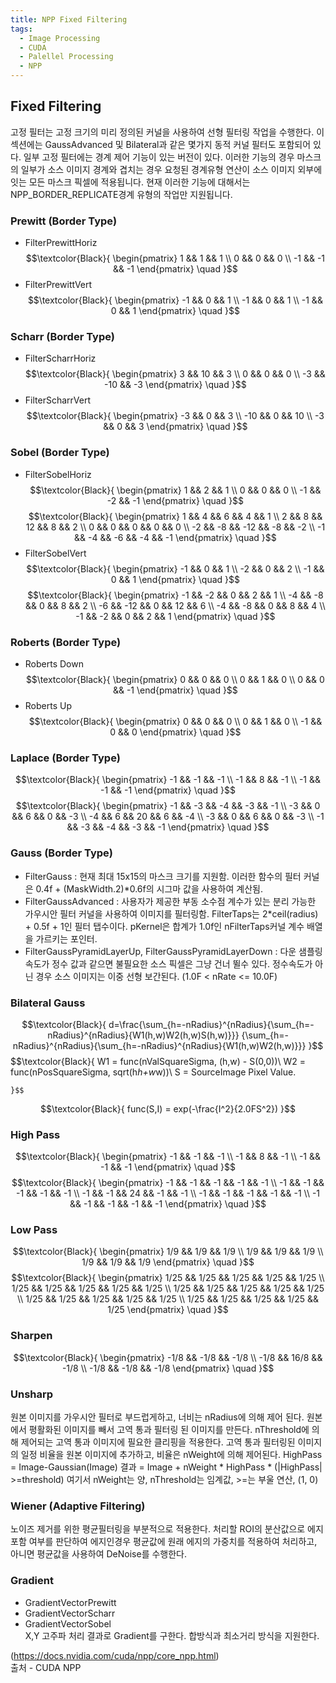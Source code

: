 ```yaml
---
title: NPP Fixed Filtering
tags:
  - Image Processing
  - CUDA
  - Palellel Processing
  - NPP
---
```


## Fixed Filtering
<!--more-->
 고정 필터는 고정 크기의 미리 정의된 커널을 사용하여 선형 필터링 작업을 수행한다. 이 섹션에는 GaussAdvanced 및 Bilateral과 같은 몇가지 동적 커널 필터도 포함되어 있다.
 일부 고정 필터에는 경계 제어 기능이 있는 버전이 있다. 이러한 기능의 경우 마스크의 일부가 소스 이미지 경계와 겹치는 경우 요청된 경계유형 연산이 소스 이미지 외부에 잇는 모든 마스크 픽셀에 적용됩니다.
 현재 이러한 기능에 대해서는 NPP_BORDER_REPLICATE경계 유형의 작업만 지원됩니다.

 ### Prewitt (Border Type)
  - FilterPrewittHoriz
   $$\textcolor{Black}{
  \begin{pmatrix}
   1 && 1 && 1 
  \\ 0 && 0 && 0
  \\ -1 && -1 && -1
   \end{pmatrix} \quad 
}$$
  - FilterPrewittVert
  $$\textcolor{Black}{
  \begin{pmatrix}
   -1 && 0 && 1 
  \\ -1 && 0 && 1
  \\ -1 && 0 && 1
   \end{pmatrix} \quad 
}$$
 ### Scharr (Border Type)
  - FilterScharrHoriz
  $$\textcolor{Black}{
  \begin{pmatrix}
   3 && 10 && 3 
  \\ 0 && 0 && 0
  \\ -3 && -10 && -3
   \end{pmatrix} \quad 
}$$
  - FilterScharrVert
  $$\textcolor{Black}{
  \begin{pmatrix}
   -3 && 0 && 3 
  \\ -10 && 0 && 10
  \\ -3 && 0 && 3
   \end{pmatrix} \quad 
}$$
 ### Sobel (Border Type)
   - FilterSobelHoriz
   $$\textcolor{Black}{
  \begin{pmatrix}
   1 && 2 && 1 
  \\ 0 && 0 && 0
  \\ -1 && -2 && -1
   \end{pmatrix} \quad 
}$$
   $$\textcolor{Black}{
  \begin{pmatrix}
   1 && 4 && 6 && 4 && 1 
  \\ 2 && 8 && 12 && 8 && 2 
  \\ 0 && 0 && 0 && 0 && 0 
  \\ -2 && -8 && -12 && -8 && -2 
  \\ -1 && -4 && -6 && -4 && -1 
   \end{pmatrix} \quad 
}$$
   - FilterSobelVert
   $$\textcolor{Black}{
  \begin{pmatrix}
   -1 && 0 && 1 
  \\ -2 && 0 && 2
  \\ -1 && 0 && 1
   \end{pmatrix} \quad 
}$$
   $$\textcolor{Black}{
  \begin{pmatrix}
     -1 && -2 && 0 && 2 && 1
  \\ -4 && -8 && 0 && 8 && 2
  \\ -6 && -12 && 0 && 12 && 6
  \\ -4 && -8 && 0 && 8 && 4
  \\ -1 && -2 && 0 && 2 && 1
   \end{pmatrix} \quad 
}$$
 ### Roberts (Border Type)
   - Roberts Down
   $$\textcolor{Black}{
  \begin{pmatrix}
   0 && 0 && 0 
  \\ 0 && 1 && 0
  \\ 0 && 0 && -1
   \end{pmatrix} \quad 
}$$
   - Roberts Up
   $$\textcolor{Black}{
  \begin{pmatrix}
   0 && 0 && 0 
  \\ 0 && 1 && 0
  \\ -1 && 0 && 0
   \end{pmatrix} \quad 
}$$
 ### Laplace (Border Type)
   $$\textcolor{Black}{
  \begin{pmatrix}
   -1 && -1 && -1 
  \\ -1 && 8 && -1
  \\ -1 && -1 && -1
   \end{pmatrix} \quad 
}$$
   $$\textcolor{Black}{
  \begin{pmatrix}
     -1 && -3 && -4 && -3 && -1
  \\ -3 && 0 && 6 && 0 && -3
  \\ -4 && 6 && 20 && 6 && -4
  \\ -3 && 0 && 6 && 0 && -3
  \\ -1 && -3 && -4 && -3 && -1
   \end{pmatrix} \quad 
}$$
 ### Gauss (Border Type)
  - FilterGauss : 현재 최대 15x15의 마스크 크기를 지원함. 이러한 함수의 필터 커널은 0.4f + (MaskWidth.2)*0.6f의 시그마 값을 사용하여 계산됨.
  - FilterGaussAdvanced : 사용자가 제공한 부동 소수점 계수가 있는 분리 가능한 가우시안 필터 커널을 사용하여 이미지를 필터링함.
  FilterTaps는 2*ceil(radius) + 0.5f + 1인 필터 탭수이다. pKernel은 합계가 1.0f인 nFilterTaps커널 계수 배열을 가르키는 포인터.
  - FilterGaussPyramidLayerUp, FilterGaussPyramidLayerDown : 다운 샘플링 속도가 정수 값과 같으면 불필요한 소스 픽셀은 그냥 건너 뛸수 있다. 정수속도가 아닌 경우 소스 이미지는 이중 선형 보간된다. (1.0F < nRate <= 10.0F)
  
 ### Bilateral Gauss
  $$\textcolor{Black}{
  d=\frac{\sum_{h=-nRadius}^{nRadius}{\sum_{h=-nRadius}^{nRadius}{W1(h,w)W2(h,w)S(h,w)}}}
  {\sum_{h=-nRadius}^{nRadius}{\sum_{h=-nRadius}^{nRadius}{W1(h,w)W2(h,w)}}}
  }$$
  $$\textcolor{Black}{
    W1 = func(nValSquareSigma, (h,w) - S(0,0))\\
    W2 = func(nPosSquareSigma, sqrt(h*h+w*w))\\
    S = SourceImage Pixel Value.

    }$$
  $$\textcolor{Black}{
    func(S,I) = exp(-\frac{I^2}{2.0FS^2})
    }$$
 ### High Pass
  $$\textcolor{Black}{
  \begin{pmatrix}
   -1 && -1 && -1 
  \\ -1 && 8 && -1
  \\ -1 && -1 && -1
   \end{pmatrix} \quad 
}$$
  $$\textcolor{Black}{
  \begin{pmatrix}
     -1 && -1 && -1 && -1 && -1
  \\ -1 && -1 && -1 && -1 && -1
  \\ -1 && -1 && 24 && -1 && -1
  \\ -1 && -1 && -1 && -1 && -1
  \\ -1 && -1 && -1 && -1 && -1
   \end{pmatrix} \quad 
}$$
 ### Low Pass
 $$\textcolor{Black}{
  \begin{pmatrix}
   1/9 && 1/9 && 1/9 
  \\ 1/9 && 1/9 && 1/9
  \\ 1/9 && 1/9 && 1/9
   \end{pmatrix} \quad 
}$$
$$\textcolor{Black}{
  \begin{pmatrix}
     1/25 && 1/25 && 1/25 && 1/25 && 1/25
  \\ 1/25 && 1/25 && 1/25 && 1/25 && 1/25
  \\ 1/25 && 1/25 && 1/25 && 1/25 && 1/25
  \\ 1/25 && 1/25 && 1/25 && 1/25 && 1/25
  \\ 1/25 && 1/25 && 1/25 && 1/25 && 1/25
   \end{pmatrix} \quad 
}$$
 ### Sharpen
  $$\textcolor{Black}{
  \begin{pmatrix}
   -1/8 && -1/8 && -1/8 
  \\ -1/8 && 16/8 && -1/8
  \\ -1/8 && -1/8 && -1/8
   \end{pmatrix} \quad 
}$$
 ### Unsharp
  원본 이미지를 가우시안 필터로 부드럽게하고, 너비는 nRadius에 의해 제어 된다. 원본에서 평활화된 이미지를 빼서 고역 통과 필터링 된 이미지를 만든다. nThreshold에 의해 제어되는 고역 통과 이미지에 필요한 클리핑을 적용한다. 고역 통과 필터링된 이미지의 일정 비율을 원본 이미지에 추가하고, 비율은 nWeight에 의해 제어된다. HighPass = Image-Gaussian(Image)
 결과 = Image + nWeight * HighPass * (|HighPass| >=threshold) 여기서 nWeight는 양, nThreshold는 임계값, >=는 부울 연산, (1, 0)
 ### Wiener (Adaptive Filtering)
 노이즈 제거를 위한 평균필터링을 부분적으로 적용한다.
 처리할 ROI의 분산값으로 에지 포함 여부를 판단하여 에지인경우 평균값에 원래 에지의 가중치를 적용하여 처리하고, 아니면 평균값을 사용하여 DeNoise를 수행한다.
 ### Gradient
  - GradientVectorPrewitt
  - GradientVectorScharr
  - GradientVectorSobel  
  X,Y 고주파 처리 결과로 Gradient를 구한다. 합방식과 최소거리 방식을 지원한다.
  
 (https://docs.nvidia.com/cuda/npp/core_npp.html)  
출처 - CUDA NPP